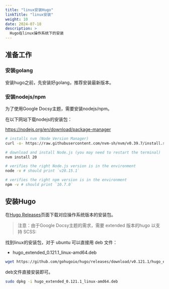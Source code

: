 ```yaml
---
title: "linux安装Hugo"
linkTitle: "linux安装"
weight: 10
date: 2024-07-18
description: >
  Hugo在linux操作系统下的安装
---
```


## 准备工作

### 安装golang

安装hugo之前，先安装好golang，推荐安装最新版本。

### 安装nodejs/npm

为了使用Google Docsy主题，需要安装nodejs/npm。

在以下网站下载nodejs的安装包：

https://nodejs.org/en/download/package-manager

```bash
# installs nvm (Node Version Manager)
curl -o- https://raw.githubusercontent.com/nvm-sh/nvm/v0.39.7/install.sh | bash

# download and install Node.js (you may need to restart the terminal)
nvm install 20

# verifies the right Node.js version is in the environment
node -v # should print `v20.15.1`

# verifies the right npm version is in the environment
npm -v # should print `10.7.0`
```

## 安装Hugo

在[Hugo Releases](https://github.com/spf13/hugo/releases)页面下载对应操作系统版本的安装包。

> 注意：由于Google Docsy主题的需求，需要 extended 版本的hugo 以支持 SCSS:

找到linux的安装包，对于 ubuntu 可以直接用 deb 文件：

- hugo_extended_0.121.1_linux-amd64.deb

```bash
wget https://github.com/gohugoio/hugo/releases/download/v0.121.1/hugo_extended_0.121.1_linux-amd64.deb
```

deb文件直接安装即可。

```bash
sudo dpkg -i hugo_extended_0.121.1_linux-amd64.deb
```




